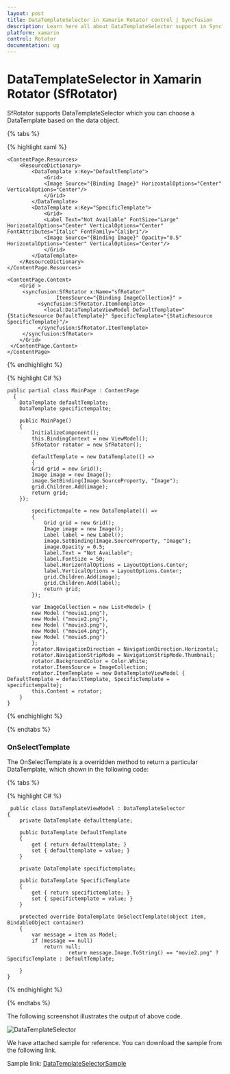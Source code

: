 ```yaml
---
layout: post
title: DataTemplateSelector in Xamarin Rotator control | Syncfusion
description: Learn here all about DataTemplateSelector support in Syncfusion Xamarin Rotator (SfRotator) control and more.
platform: xamarin 
control: Rotator 
documentation: ug
---
```


# DataTemplateSelector in Xamarin Rotator (SfRotator)

SfRotator supports DataTemplateSelector which you can choose a DataTemplate based on the data object.

{% tabs %}

{% highlight xaml %}

    <ContentPage.Resources>
        <ResourceDictionary>
            <DataTemplate x:Key="DefaultTemplate">
                <Grid>
                <Image Source="{Binding Image}" HorizontalOptions="Center" VerticalOptions="Center"/>
                </Grid>
            </DataTemplate>
            <DataTemplate x:Key="SpecificTemplate">
                <Grid>
                <Label Text="Not Available" FontSize="Large" HorizontalOptions="Center" VerticalOptions="Center" FontAttributes="Italic" FontFamily="Calibri"/>
                <Image Source="{Binding Image}" Opacity="0.5" HorizontalOptions="Center" VerticalOptions="Center"/>
                </Grid>
            </DataTemplate>
        </ResourceDictionary>
    </ContentPage.Resources>

    <ContentPage.Content>      
        <Grid >
         <syncfusion:SfRotator x:Name="sfRotator" 
                    ItemsSource="{Binding ImageCollection}" >
              <syncfusion:SfRotator.ItemTemplate>
                <local:DataTemplateViewModel DefaultTemplate="{StaticResource DefaultTemplate}" SpecificTemplate="{StaticResource SpecificTemplate}"/>
              </syncfusion:SfRotator.ItemTemplate>
         </syncfusion:SfRotator>
        </Grid>
     </ContentPage.Content>
    </ContentPage>


{% endhighlight %}

{% highlight C# %}

    public partial class MainPage : ContentPage
      {
        DataTemplate defaultTemplate;
        DataTemplate specifictempalte;

        public MainPage()
        {
            InitializeComponent();
            this.BindingContext = new ViewModel();
            SfRotator rotator = new SfRotator();

            defaultTemplate = new DataTemplate(() =>
            { 
            Grid grid = new Grid();
            Image image = new Image();
            image.SetBinding(Image.SourceProperty, "Image");
            grid.Children.Add(image);
            return grid;
        });

            specifictempalte = new DataTemplate(() =>
            {
                Grid grid = new Grid();
                Image image = new Image();
                Label label = new Label();
                image.SetBinding(Image.SourceProperty, "Image");
                image.Opacity = 0.5;
                label.Text = "Not Available";
                label.FontSize = 50;
                label.HorizontalOptions = LayoutOptions.Center;
                label.VerticalOptions = LayoutOptions.Center;
                grid.Children.Add(image);
                grid.Children.Add(label);
                return grid;
            });
            
            var ImageCollection = new List<Model> {
            new Model ("movie1.png"),
            new Model ("movie2.png"),
            new Model ("movie3.png"),
            new Model ("movie4.png"),
            new Model ("movie5.png")
            };
            rotator.NavigationDirection = NavigationDirection.Horizontal;
            rotator.NavigationStripMode = NavigationStripMode.Thumbnail;
            rotator.BackgroundColor = Color.White;
            rotator.ItemsSource = ImageCollection;
            rotator.ItemTemplate = new DataTemplateViewModel { DefaultTemplate = defaultTemplate, SpecificTemplate = specifictempalte};
            this.Content = rotator;
        }
    }

{% endhighlight %}

{% endtabs %}

### OnSelectTemplate

 The OnSelectTemplate is a overridden method  to return a particular DataTemplate, which shown in the following code:

{% tabs %}

{% highlight C# %}
	

     public class DataTemplateViewModel : DataTemplateSelector
    {
        private DataTemplate defaulttemplate;

        public DataTemplate DefaultTemplate
        {
            get { return defaulttemplate; }
            set { defaulttemplate = value; }
        }

        private DataTemplate specifictemplate;

        public DataTemplate SpecificTemplate
        {
            get { return specifictemplate; }
            set { specifictemplate = value; }
        }

        protected override DataTemplate OnSelectTemplate(object item, BindableObject container)
        {
            var message = item as Model;
            if (message == null)
                return null;
                        return message.Image.ToString() == "movie2.png" ? SpecificTemplate : DefaultTemplate;

        }
    }


{% endhighlight %}

{% endtabs %}

The following screenshot illustrates the output of above code.

![DataTemplateSelector](images/DataTemplateSelector.png)

We have attached sample for reference. You can download the sample from the following link.

Sample link: [DataTemplateSelectorSample](https://github.com/SyncfusionExamples/data-template-selector-rotator)

